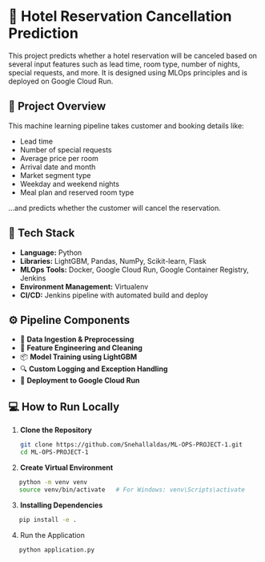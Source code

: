 # 🏨 Hotel Reservation Cancellation Prediction

This project predicts whether a hotel reservation will be canceled based on several input features such as lead time, room type, number of nights, special requests, and more. It is designed using MLOps principles and is deployed on Google Cloud Run.

## 📌 Project Overview

This machine learning pipeline takes customer and booking details like:

- Lead time
- Number of special requests
- Average price per room
- Arrival date and month
- Market segment type
- Weekday and weekend nights
- Meal plan and reserved room type

...and predicts whether the customer will cancel the reservation.

## 🚀 Tech Stack

- **Language:** Python  
- **Libraries:** LightGBM, Pandas, NumPy, Scikit-learn, Flask  
- **MLOps Tools:** Docker, Google Cloud Run, Google Container Registry, Jenkins  
- **Environment Management:** Virtualenv  
- **CI/CD:** Jenkins pipeline with automated build and deploy

## ⚙️ Pipeline Components

- 🔄 **Data Ingestion & Preprocessing**  
- 🧹 **Feature Engineering and Cleaning**  
- 📦 **Model Training using LightGBM**  
- 🔍 **Custom Logging and Exception Handling**  
- 🚀 **Deployment to Google Cloud Run**

## 💻 How to Run Locally

1. **Clone the Repository**
   ```bash
   git clone https://github.com/Snehallaldas/ML-OPS-PROJECT-1.git
   cd ML-OPS-PROJECT-1
2. **Create Virtual Environment**
```bash
   python -m venv venv
   source venv/bin/activate   # For Windows: venv\Scripts\activate
```
3. **Installing Dependencies**
```bash
   pip install -e .
```
4. Run the Application
```bash
   python application.py
